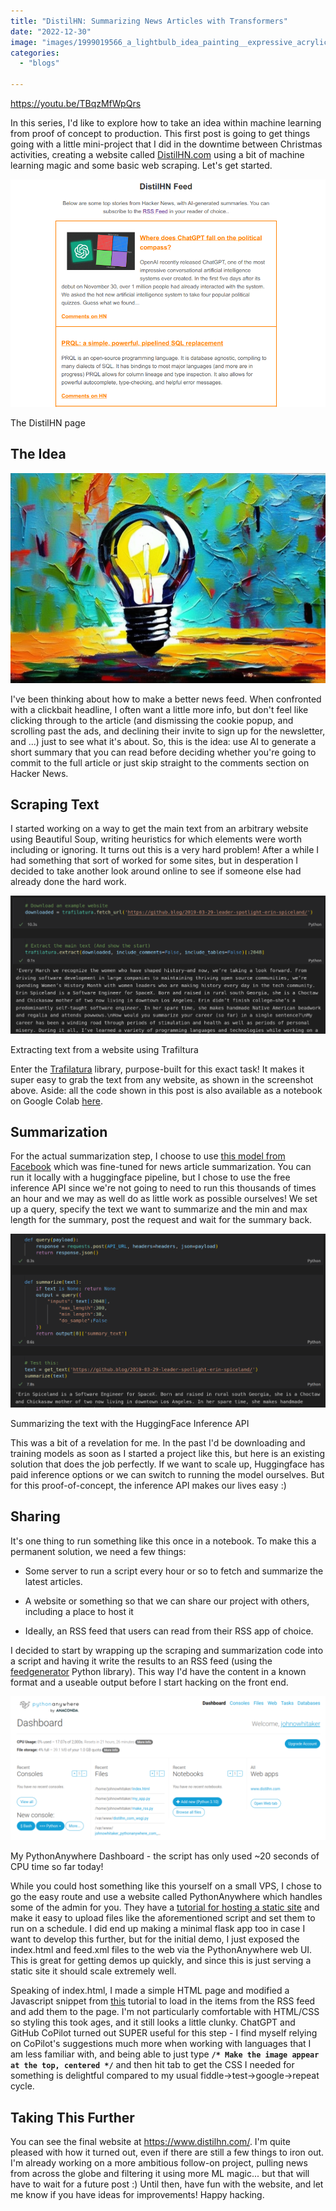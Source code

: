 ```yaml
---
title: "DistilHN: Summarizing News Articles with Transformers"
date: "2022-12-30"
image: "images/1999019566_a_lightbulb_idea_painting__expressive_acrylic_palette_knife.png"
categories:
  - "blogs"

---
```


https://youtu.be/TBqzMfWpQrs

In this series, I'd like to explore how to take an idea within machine learning from proof of concept to production. This first post is going to get things going with a little mini-project that I did in the downtime between Christmas activities, creating a website called [DistilHN.com](https://www.distilhn.com/) using a bit of machine learning magic and some basic web scraping. Let's get started.

![](images/screenshot-from-2022-12-30-13-29-10.png)

The DistilHN page

## The Idea

![](images/1999019566_a_lightbulb_idea_painting__expressive_acrylic_palette_knife.png)

I've been thinking about how to make a better news feed. When confronted with a clickbait headline, I often want a little more info, but don't feel like clicking through to the article (and dismissing the cookie popup, and scrolling past the ads, and declining their invite to sign up for the newsletter, and ...) just to see what it's about. So, this is the idea: use AI to generate a short summary that you can read before deciding whether you're going to commit to the full article or just skip straight to the comments section on Hacker News.

## Scraping Text

I started working on a way to get the main text from an arbitrary website using Beautiful Soup, writing heuristics for which elements were worth including or ignoring. It turns out this is a very hard problem! After a while I had something that sort of worked for some sites, but in desperation I decided to take another look around online to see if someone else had already done the hard work.

![](images/screenshot-from-2022-12-30-13-30-20.png)

Extracting text from a website using Trafiltura

Enter the [Trafilatura](https://trafilatura.readthedocs.io/en/latest/index.html) library, purpose-built for this exact task! It makes it super easy to grab the text from any website, as shown in the screenshot above. Aside: all the code shown in this post is also available as a notebook on Google Colab [here](https://colab.research.google.com/drive/1WiCszznFmwdlrsozagT6IJSnuOLQUFqK?usp=sharing).

## Summarization

For the actual summarization step, I choose to use [this model from Facebook](https://huggingface.co/facebook/bart-large-cnn) which was fine-tuned for news article summarization. You can run it locally with a huggingface pipeline, but I chose to use the free inference API since we're not going to need to run this thousands of times an hour and we may as well do as little work as possible ourselves! We set up a query, specify the text we want to summarize and the min and max length for the summary, post the request and wait for the summary back.

![](images/screenshot-from-2022-12-30-13-34-50.png)

Summarizing the text with the HuggingFace Inference API

This was a bit of a revelation for me. In the past I'd be downloading and training models as soon as I started a project like this, but here is an existing solution that does the job perfectly. If we want to scale up, Huggingface has paid inference options or we can switch to running the model ourselves. But for this proof-of-concept, the inference API makes our lives easy :)

## Sharing

It's one thing to run something like this once in a notebook. To make this a permanent solution, we need a few things:

- Some server to run a script every hour or so to fetch and summarize the latest articles.

- A website or something so that we can share our project with others, including a place to host it

- Ideally, an RSS feed that users can read from their RSS app of choice.

I decided to start by wrapping up the scraping and summarization code into a script and having it write the results to an RSS feed (using the [feedgenerator](https://pypi.org/project/feedgenerator/) Python library). This way I'd have the content in a known format and a useable output before I start hacking on the front end.

![](images/screenshot-from-2022-12-30-13-52-09.png)

My PythonAnywhere Dashboard - the script has only used ~20 seconds of CPU time so far today!

While you could host something like this yourself on a small VPS, I chose to go the easy route and use a website called PythonAnywhere which handles some of the admin for you. They have a [tutorial for hosting a static site](https://help.pythonanywhere.com/pages/hosting-a-static-site) and make it easy to upload files like the aforementioned script and set them to run on a schedule. I did end up making a minimal flask app too in case I want to develop this further, but for the initial demo, I just exposed the index.html and feed.xml files to the web via the PythonAnywhere web UI. This is great for getting demos up quickly, and since this is just serving a static site it should scale extremely well.

Speaking of index.html, I made a simple HTML page and modified a Javascript snippet from [this](https://dev.to/geekgalgroks/building-an-rss-reader-in-javascript-1ep0) tutorial to load in the items from the RSS feed and add them to the page. I'm not particularly comfortable with HTML/CSS so styling this took ages, and it still looks a little clunky. ChatGPT and GitHub CoPilot turned out SUPER useful for this step - I find myself relying on CoPilot's suggestions much more when working with languages that I am less familiar with, and being able to just type **`/* Make the image appear at the top, centered */`** and then hit tab to get the CSS I needed for something is delightful compared to my usual fiddle->test->google->repeat cycle.

## Taking This Further

You can see the final website at https://www.distilhn.com/. I'm quite pleased with how it turned out, even if there are still a few things to iron out. I'm already working on a more ambitious follow-on project, pulling news from across the globe and filtering it using more ML magic... but that will have to wait for a future post :) Until then, have fun with the website, and let me know if you have ideas for improvements! Happy hacking.
